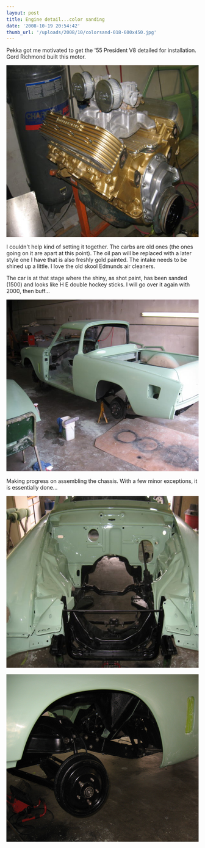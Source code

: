 ```yaml
---
layout: post
title: Engine detail...color sanding
date: '2008-10-19 20:54:42'
thumb_url: '/uploads/2008/10/colorsand-018-600x450.jpg'
---
```

Pekka got me motivated to get the '55 President V8 detailed for installation. Gord Richmond built this motor.

<a href="/uploads/2008/10/colorsand-018.jpg"><img class="alignnone size-medium wp-image-411" src="/uploads/2008/10/colorsand-018-600x450.jpg" alt="" width="600" height="450" /></a>

I couldn't help kind of setting it together. The carbs are old ones (the ones going on it are apart at this point). The oil pan will be replaced with a later style one I have that is also freshly gold painted. The intake needs to be shined up a little. I love the old skool Edmunds air cleaners.

The car is at that stage where the shiny, as shot paint, has been sanded (1500) and looks like H E double hockey sticks. I will go over it again with 2000, then buff...

<a href="/uploads/2008/10/colorsand-004.jpg"><img class="alignnone size-medium wp-image-412" src="/uploads/2008/10/colorsand-004-600x450.jpg" alt="" width="600" height="450" /></a>

Making progress on assembling the chassis. With a few minor exceptions, it is essentially done...

<a href="/uploads/2008/10/colorsand-008.jpg"><img class="alignnone size-medium wp-image-413" src="/uploads/2008/10/colorsand-008-600x450.jpg" alt="" width="600" height="450" /></a>

<a href="/uploads/2009/01/colorsand-009.jpg"><img class="alignnone size-full wp-image-195" title="colorsand-009" src="/uploads/2009/01/colorsand-009.jpg" alt="" width="585" height="439" /></a>
